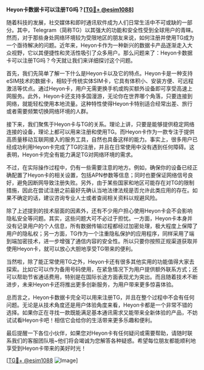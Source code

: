 **Heyon卡数据卡可以注册TG吗？[[TG💪+ @esim1088](https://t.me/s/esim1088)]**

随着科技的发展，社交媒体和即时通讯软件成为人们日常生活中不可或缺的一部分。其中，Telegram（简称TG）以其强大的功能和安全性受到全球用户的青睐。然而，对于那些身处网络环境较为受限地区的朋友来说，如何注册并使用TG成为一个亟待解决的问题。近年来，Heyon卡作为一种新兴的数据卡产品逐渐走入大众视野，它以其便捷性和灵活性吸引了众多用户。那么问题来了：Heyon卡数据卡可以注册TG吗？今天就让我们来详细探讨这个问题。

首先，我们先简单了解一下什么是Heyon卡以及它的特点。Heyon卡是一种支持eSIM技术的数据卡，相较于传统实体SIM卡，它具有体积小、安装方便、可远程激活等优点。通过Heyon卡，用户无需更换手机或购买额外设备即可享受高速上网服务。此外，Heyon卡还支持多国漫游，无论你在世界哪个角落，只要连接到网络，就能轻松使用本地流量。这种特性使得Heyon卡特别适合经常出差、旅行或者需要频繁切换网络环境的人群。

接下来，我们聚焦于Heyon卡与TG的关系。理论上讲，只要是能够提供稳定网络连接的设备，理论上都可以用来注册和使用TG。而Heyon卡作为一款专注于提供高质量移动互联网接入的服务工具，自然也具备这样的能力。事实上，很多用户已经成功利用Heyon卡完成了TG的注册，并且在日常使用中没有遇到任何障碍。这表明，Heyon卡完全有能力满足TG对网络环境的需求。

不过，在实际操作过程中，仍有一些需要注意的地方。例如，确保你的设备已经正确配置了Heyon卡的相关设置，包括APN参数等信息；同时也要保证网络信号良好，避免因断网导致注册失败。另外，由于某些国家和地区可能存在对TG的限制措施，因此在尝试注册之前最好先确认当地法律法规是否允许此类应用的存在。如果不确定的话，建议咨询专业人士或者查阅相关资料以规避风险。

除了上述提到的技术层面的因素外，还有不少用户担心使用Heyon卡会不会影响隐私安全等问题。其实，这些问题大可不必过于担忧。一方面，Heyon卡本身并没有记录用户的个人信息，所有数据传输过程都经过加密处理，极大程度上保障了用户的隐私权；另一方面，TG作为一个注重隐私保护的应用程序，同样采用了端到端加密技术，进一步增强了通信内容的安全性。所以只要你按照正规渠道获取并使用Heyon卡，就可以放心大胆地享受TG带来的便利。

当然啦，除了能正常使用TG之外，Heyon卡还有很多其他实用的功能值得大家去探索。比如它可以作为备用号码使用，在紧急情况下为用户提供额外联系方式；还可以帮助节省通话费用，特别是在国际长途方面表现尤为突出。而且随着技术不断进步，未来Heyon卡还将推出更多创新服务，为用户带来更多惊喜体验。

总而言之，Heyon卡数据卡完全可以用来注册TG，并且在整个过程中不会有任何问题。无论是从技术角度还是用户体验角度来看，Heyon卡都是一个非常不错的选择。如果你正在寻找一款既能满足基本通讯需求又能带来全新体验的产品，不妨试试看Heyon卡吧！相信它会给你的生活带来更多乐趣和便利。

最后提醒一下各位小伙伴，如果您对Heyon卡有任何疑问或需要帮助，请随时联系我们的客服团队哦~他们将会竭诚为您解答各种疑惑。希望每位朋友都能顺利地享受到Heyon卡带来的美好时光！

[[TG💪+ @esim1088](https://t.me/s/esim1088) ![Image](https://i.postimg.cc/4NQfJmqS/Snipaste-2025-05-13-00-14-12.png)]